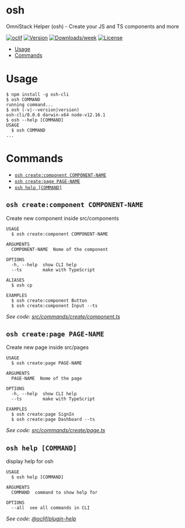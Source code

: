 osh
===

OmniStack Helper (osh) - Create your JS and TS components and more

[![oclif](https://img.shields.io/badge/cli-oclif-brightgreen.svg)](https://oclif.io)
[![Version](https://img.shields.io/npm/v/osh.svg)](https://npmjs.org/package/osh)
[![Downloads/week](https://img.shields.io/npm/dw/osh.svg)](https://npmjs.org/package/osh)
[![License](https://img.shields.io/npm/l/osh.svg)](https://github.com/EliasGcf/osh/blob/master/package.json)

<!-- toc -->
* [Usage](#usage)
* [Commands](#commands)
<!-- tocstop -->
# Usage
<!-- usage -->
```sh-session
$ npm install -g osh-cli
$ osh COMMAND
running command...
$ osh (-v|--version|version)
osh-cli/0.0.6 darwin-x64 node-v12.16.1
$ osh --help [COMMAND]
USAGE
  $ osh COMMAND
...
```
<!-- usagestop -->
# Commands
<!-- commands -->
* [`osh create:component COMPONENT-NAME`](#osh-createcomponent-component-name)
* [`osh create:page PAGE-NAME`](#osh-createpage-page-name)
* [`osh help [COMMAND]`](#osh-help-command)

## `osh create:component COMPONENT-NAME`

Create new component inside src/components

```
USAGE
  $ osh create:component COMPONENT-NAME

ARGUMENTS
  COMPONENT-NAME  Nome of the component

OPTIONS
  -h, --help  show CLI help
  --ts        make with TypeScript

ALIASES
  $ osh cp

EXAMPLES
  $ osh create:component Button
  $ osh create:component Input --ts
```

_See code: [src/commands/create/component.ts](https://github.com/EliasGcf/osh/blob/v0.0.6/src/commands/create/component.ts)_

## `osh create:page PAGE-NAME`

Create new page inside src/pages

```
USAGE
  $ osh create:page PAGE-NAME

ARGUMENTS
  PAGE-NAME  Nome of the page

OPTIONS
  -h, --help  show CLI help
  --ts        make with TypeScript

EXAMPLES
  $ osh create:page SignIn
  $ osh create:page Dashboard --ts
```

_See code: [src/commands/create/page.ts](https://github.com/EliasGcf/osh/blob/v0.0.6/src/commands/create/page.ts)_

## `osh help [COMMAND]`

display help for osh

```
USAGE
  $ osh help [COMMAND]

ARGUMENTS
  COMMAND  command to show help for

OPTIONS
  --all  see all commands in CLI
```

_See code: [@oclif/plugin-help](https://github.com/oclif/plugin-help/blob/v2.2.3/src/commands/help.ts)_
<!-- commandsstop -->
